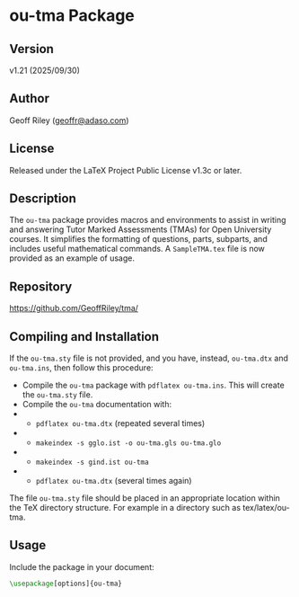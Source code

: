 # ou-tma Package

## Version

v1.21 (2025/09/30)

## Author

Geoff Riley (geoffr@adaso.com)

## License

Released under the LaTeX Project Public License v1.3c or later.

## Description

The `ou-tma` package provides macros and environments to assist in writing and answering Tutor Marked Assessments (TMAs) for Open University courses. It simplifies the formatting of questions, parts, subparts, and includes useful mathematical commands. A `SampleTMA.tex` file is now provided as an example of usage.

## Repository

https://github.com/GeoffRiley/tma/

## Compiling and Installation

If the `ou-tma.sty` file is not provided, and you have, instead, `ou-tma.dtx` and `ou-tma.ins`, then follow this procedure:
- Compile the `ou-tma` package with `pdflatex ou-tma.ins`. This will create the `ou-tma.sty` file.
- Compile the `ou-tma` documentation with:
-  - `pdflatex ou-tma.dtx` (repeated several times)
-  - `makeindex -s gglo.ist -o ou-tma.gls ou-tma.glo`
-  - `makeindex -s gind.ist ou-tma`
-  - `pdflatex ou-tma.dtx` (several times again)

The file `ou-tma.sty` file should be placed in an appropriate location within the TeX directory structure. For example in a directory such as tex/latex/ou-tma.

## Usage

Include the package in your document:

```latex
\usepackage[options]{ou-tma}
```
